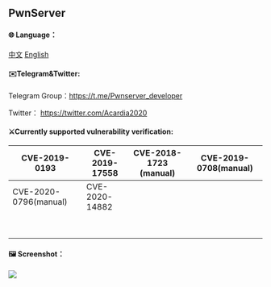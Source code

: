  

## PwnServer

#### 🌐️ Language：

[中文](https://github.com/ixiniansec/pwnserver/blob/main/docs/README_ZH.md) 	[English](https://github.com/ixiniansec/pwnserver/blob/main/docs/README_EN.md)



#### ✉️️Telegram&Twitter:

Telegram Group：https://t.me/Pwnserver_developer

Twitter： https://twitter.com/Acardia2020

#### ⚔️Currently supported vulnerability verification:

| CVE-2019-0193         | CVE-2019-17558 | CVE-2018-1723 (manual) | CVE-2019-0708(manual) |
| --------------------- | -------------- | ---------------------- | --------------------- |
| CVE-2020-0796(manual) | CVE-2020-14882 |                        |                       |
|                       |                |                        |                       |
|                       |                |                        |                       |
|                       |                |                        |                       |
|                       |                |                        |                       |
|                       |                |                        |                       |
|                       |                |                        |                       |
|                       |                |                        |                       |
|                       |                |                        |                       |

#### 🖼 Screenshot：

![](https://i.imgur.com/Rqdx6ra.png)

